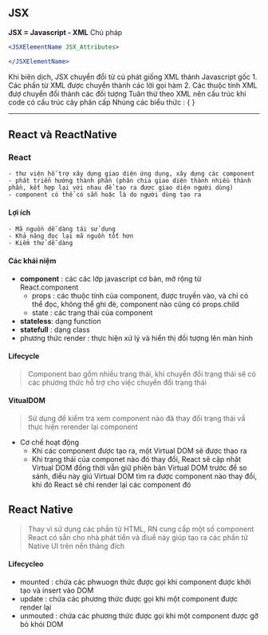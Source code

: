 ## JSX
**JSX = Javascript \- XML**
Chú pháp
```jsx
<JSXElementName JSX_Attributes>

</JSXElementName>
```
Khi biên dịch, JSX chuyển đổi từ cú phát giống XML thành Javascript gốc
	1. Các phần từ XML được chuyển thành các lời gọi hàm
	2. Các thuộc tính XML đượ chuyển đổi thành các đối tượng
Tuân thử theo XML nên cấu trúc khi code có cấu trúc cây phân cấp
Nhúng các biểu thức : { }

---

## React và ReactNative
### React
	- thư viện hỗ trợ xây dựng giao diện ứng dụng, xây dựng các component
	- phát triển hướng thành phần (phân chia giao diện thành nhiều thành phần, kết hợp lại với nhau để tạo ra được giao diện người dùng)
	- component có thể có sẵn hoặc là do người dùng tạo ra

#### Lợi ích
	- Mã nguồn dễ dàng tái sử dụng
	- Khả năng đọc lại mã nguồn tốt hơn
	- Kiểm thử dễ dàng

#### Các khái niệm
- **component** : các các lớp javascript cơ bản, mở rộng từ React.component
	- props : các thuộc tính của component, được truyền vào, và chỉ có thể đọc, không thể ghi đè, component nào cũng có props.child
	- state : các trạng thái của component
- **stateless**: dạng function
- **statefull** : dạng class
- phương thức render : thực hiện xử lý và hiển thị đối tượng lên màn hình

#### Lifecycle
>Component bao gồm nhiều trạng thái, khi chuyển đổi trạng thái sẽ có các phương thức hỗ trợ cho việc chuyển đổi trạng thái

#### VitualDOM
> Sử dụng để kiểm tra xem component nào đã thay đổi trạng thái vầ thực hiện rerender lại component

- Cơ chế hoạt động
	- Khi các component được tạo ra, một Virtual DOM sẽ được thạo ra
	- Khi trạng thái của componet nào đó thay đổi, React sẽ cập nhât Virtual DOM đồng thời vẫn giữ phiên bản Virtual DOM trước để so sánh, điều này giú Virtual DOM tìm ra được component nào thay đổi, khi đó React sẽ chỉ render lại các component đó

## React Native
> Thay vì sử dụng các phần tử HTML, RN cung cấp một số component React có sẵn cho nhà phát tiển và điuề này giúp tạo ra các phần tử Native UI trên nền thảng đích

#### Lifecycleo
- mounted : chứa các phwuogn thức được gọi khi component được khởi tạo và insert vào DOM
- update : chứa các phương thức được gọi khi một component được render lại
- unmouted : chứa các phương thức được gọi khi một component được gỡ bỏ khỏi DOM
